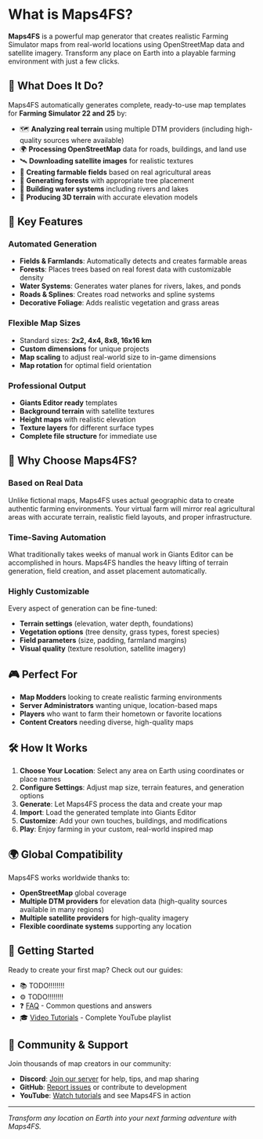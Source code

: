 # What is Maps4FS?

**Maps4FS** is a powerful map generator that creates realistic Farming Simulator maps from real-world locations using OpenStreetMap data and satellite imagery. Transform any place on Earth into a playable farming environment with just a few clicks.

## 🎯 What Does It Do?

Maps4FS automatically generates complete, ready-to-use map templates for **Farming Simulator 22 and 25** by:

- 🗺️ **Analyzing real terrain** using multiple DTM providers (including high-quality sources where available)
- 🌍 **Processing OpenStreetMap** data for roads, buildings, and land use
- 🛰️ **Downloading satellite images** for realistic textures
- 🌾 **Creating farmable fields** based on real agricultural areas
- 🌲 **Generating forests** with appropriate tree placement
- 🌊 **Building water systems** including rivers and lakes
- 📐 **Producing 3D terrain** with accurate elevation models

## 🚀 Key Features

### Automated Generation
- **Fields & Farmlands**: Automatically detects and creates farmable areas
- **Forests**: Places trees based on real forest data with customizable density
- **Water Systems**: Generates water planes for rivers, lakes, and ponds
- **Roads & Splines**: Creates road networks and spline systems
- **Decorative Foliage**: Adds realistic vegetation and grass areas

### Flexible Map Sizes
- Standard sizes: **2x2, 4x4, 8x8, 16x16 km**
- **Custom dimensions** for unique projects
- **Map scaling** to adjust real-world size to in-game dimensions
- **Map rotation** for optimal field orientation

### Professional Output
- **Giants Editor ready** templates
- **Background terrain** with satellite textures
- **Height maps** with realistic elevation
- **Texture layers** for different surface types
- **Complete file structure** for immediate use

## 🌟 Why Choose Maps4FS?

### Based on Real Data
Unlike fictional maps, Maps4FS uses actual geographic data to create authentic farming environments. Your virtual farm will mirror real agricultural areas with accurate terrain, realistic field layouts, and proper infrastructure.

### Time-Saving Automation
What traditionally takes weeks of manual work in Giants Editor can be accomplished in hours. Maps4FS handles the heavy lifting of terrain generation, field creation, and asset placement automatically.

### Highly Customizable
Every aspect of generation can be fine-tuned:
- **Terrain settings** (elevation, water depth, foundations)
- **Vegetation options** (tree density, grass types, forest species)
- **Field parameters** (size, padding, farmland margins)
- **Visual quality** (texture resolution, satellite imagery)

## 🎮 Perfect For

- **Map Modders** looking to create realistic farming environments
- **Server Administrators** wanting unique, location-based maps
- **Players** who want to farm their hometown or favorite locations
- **Content Creators** needing diverse, high-quality maps

## 🛠️ How It Works

1. **Choose Your Location**: Select any area on Earth using coordinates or place names
2. **Configure Settings**: Adjust map size, terrain features, and generation options
3. **Generate**: Let Maps4FS process the data and create your map
4. **Import**: Load the generated template into Giants Editor
5. **Customize**: Add your own touches, buildings, and modifications
6. **Play**: Enjoy farming in your custom, real-world inspired map

## 🌍 Global Compatibility

Maps4FS works worldwide thanks to:
- **OpenStreetMap** global coverage
- **Multiple DTM providers** for elevation data (high-quality sources available in many regions)
- **Multiple satellite providers** for high-quality imagery
- **Flexible coordinate systems** supporting any location

## 📖 Getting Started

Ready to create your first map? Check out our guides:

- 📚 TODO!!!!!!!!
- ⚙️ TODO!!!!!!!!
- ❓ [FAQ](FAQ.md) - Common questions and answers
- 🎓 [Video Tutorials](https://www.youtube.com/watch?v=hPbJZ0HoiDE&list=PLug0g7UYHX8D1Jik6NkJjQhdxqS-NOtB9) - Complete YouTube playlist

## 💬 Community & Support

Join thousands of map creators in our community:

- **Discord**: [Join our server](https://discord.gg/Sj5QKKyE42) for help, tips, and map sharing
- **GitHub**: [Report issues](https://github.com/iwatkot/maps4fs/issues) or contribute to development
- **YouTube**: [Watch tutorials](https://www.youtube.com/watch?v=hPbJZ0HoiDE&list=PLug0g7UYHX8D1Jik6NkJjQhdxqS-NOtB9) and see Maps4FS in action

---

*Transform any location on Earth into your next farming adventure with Maps4FS.*